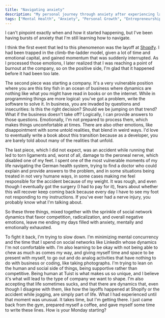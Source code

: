 ```yaml
---
title: "Navigating anxiety"
description: "My personal journey through anxiety after experiencing layoffs, entrepreneurship challenges, and a serious injury - and how I'm learning to cope."
tags: ["Mental Health", "Anxiety", "Personal Growth", "Entrepreneurship"]
---
```


I can't pinpoint exactly when and how it started happening, but I've been having bursts of anxiety that I'm still learning how to navigate.

I think the first event that led to this phenomenon was the layoff at [Shopify](https://shopify.com). I had been trapped in the climb-the-ladder model, given a lot of time and emotional capital, and gained momentum that was suddenly interrupted. As I processed those emotions, I later realized that I was reaching a point of burnout at the company, so on the positive side, I'm glad that it happened before it had been too late.

The second piece was starting a company. It's a very vulnerable position where you are this tiny fish in an ocean of business where dynamics are nothing like what you might have read in books or on the internet. While in programming things are more logical: you've got a problem, write the software to solve it. In business, you are invaded by questions and insecurities: Is this the right decision? Should we be jumping on that trend? What if the business doesn't take off? Logically, I can provide answers to those questions. Emotionally, I'm not prepared to process them, which makes things uncomfortable at times. There are also other emotions, like disappointment with some untold realities, that blend in weird ways. I'd love to eventually write a book about this transition because as a developer, you are barely told about many of the realities that unfold.

The last piece, which I did not expect, was an accident while running that led to torn ligaments and, worst of all, damage to the peroneal nerve, which disabled one of my feet. I spent one of the most vulnerable moments of my life navigating the German health system, trying to find a doctor who could explain and provide answers to the problem, and in some situations being treated in not very humane ways, in some cases making me feel responsible for the accident because of my weight. It was rough, and even though I eventually got the surgery (I had to pay for it), fears about whether this will recover keep coming back because every day I have to see my foot not responding to my instructions. If you've ever had a nerve injury, you probably know what I'm talking about.

So these three things, mixed together with the sprinkle of social network dynamics that favor competition, radicalization, and overall negative emotions, leave me ending my days filled with anxiety, mentally and emotionally exhausted.

To fight it back, I'm trying to slow down.
I'm minimizing mental concurrency and the time that I spend on social networks like LinkedIn whose dynamics I'm not comfortable with.
I'm also learning to be okay with not being able to chew as much as comes my way,
and giving myself time and space to be present with myself,
to go out and do analog activities that have nothing to do with business or coding,
like taking photographs.
I'm trying to lean on the human and social side of things,
being supportive rather than competitive.
Being human at Tuist is what makes us so unique, and I believe it's what will lead to the type of company we want to shape.
I'm also accepting that life sometimes sucks,
and that there are dynamics that, even though I disagree with them,
like how the layoffs happened at Shopify or the accident while jogging,
are simply part of life.
What I had experienced until that moment was unusual.
It takes time, but I'm getting there.
I just came back from the gym,
prepared myself a coffee,
and gave myself some time to write these lines.
How is your Monday starting?
